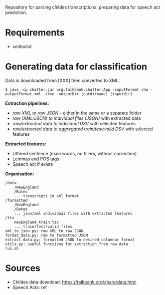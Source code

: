 Repository for parsing childes transcriptions, preparing data for speech act prediction.

# Requirements
* xmltodict

# Generating data for classification
Data is downloaded from [XXX] then converted to XML:
```
$ java -cp chatter.jar org.talkbank.chatter.App -inputFormat cha -outputFormat xml -tree -outputDir [outdirname] [inputdir]
```

**Extraction pipelines:**
* *raw XML to raw JSON* - either in the same or a separate folder
* *raw (XML/JSON) to individual files (JSON)* with extracted data
* *raw/extracted data to individual DSV* with selected features
* *raw/extracted data to aggregated train/test/valid DSV* with selected features

**Extracted features:**
* Uttered sentence (main words, no fillers, without correction)
* Lemmas and POS tags
* Speech act if exists

**Organisation:**
```
/data
    /NewEngland
    /Bates
    ... transcripts in xml format
/formatted
    /NewEngland
    /Bates
    ... json/xml individual files with extracted features
/ttv
    newEngland_train.tsv
    ... train/test/valid files
xml_to_json.py: raw XML to raw JSON
format_data.py: raw to formatted JSON
extract_data.py: formatted JSON to desired columnar format
utils.py: useful functions for extraction from raw data
run.sh
```

# Sources
* Childes data download: https://talkbank.org/share/data.html 
* Speech Acts: ref
